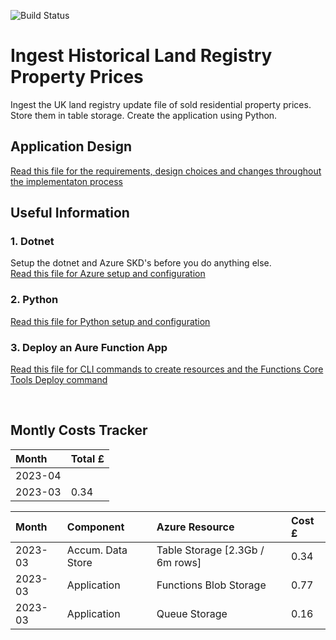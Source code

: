 ![Build Status](https://github.com/avroberts-azure/purple/actions/workflows/test-deploy.yml/badge.svg)

# Ingest Historical Land Registry Property Prices
Ingest the UK land registry update file of sold residential property prices.  Store them in table storage.  Create the application using Python.

## Application Design
[Read this file for the requirements, design choices and changes throughout the implementaton process](design.md)  

## Useful Information
### 1. Dotnet
Setup the dotnet and Azure SKD's before you do anything else.  
[Read this file for Azure setup and configuration](azure.md)  

### 2. Python
[Read this file for Python setup and configuration](python.md)  

### 3. Deploy an Aure Function App
[Read this file for CLI commands to create resources and the Functions Core Tools Deploy command](funcapp.md) 

<br>

## Montly Costs Tracker

| Month | Total £ |
|:-------------|:--------------|
| 2023-04 |   |
| 2023-03 |  0.34 |


| Month | Component | Azure Resource | Cost £ |
|:-------------|:--------------|:-------|:------------|
| 2023-03 | Accum. Data Store | Table Storage [2.3Gb / 6m rows]  | 0.34 |
| 2023-03 | Application | Functions Blob Storage  | 0.77 |
| 2023-03 | Application | Queue Storage  | 0.16 |


